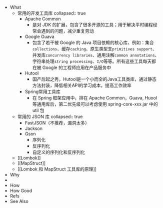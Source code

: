 - What
	- 常用的开发工具库
	  collapsed:: true
		- Apache Common
			- 是对 JDK 的扩展，包含了很多开源的工具；用于解决平时编程经常会遇到的问题，减少重复劳动
		- Google Guava
			- 包含了若干被 Google 的 Java 项目依赖的核心库，例如：集合`collections`、缓存`caching`、原生类型支`primitives support`、并发库`concurrency libraries`、通用注解`common annotations`、字符串处理`string processing`、`I/O`等等。所有这些工具每天都在被 Google 的工程师应用在产品服务中
		- Hutool
			- 国产后起之秀，Hutool是一个小而全的Java工具类库，通过静态方法封装，降低相关API的学习成本，提高工作效率
		- Spring常用工具库
			- 在 Spring 框架应用中，排在 Apache Common，Guava, Huool 等通用库后，第二优先级可以考虑使用 spring-core-xxx.jar 中的 util 包
	- 常用的 JSON 库
	  collapsed:: true
		- FastJSON（不推荐，漏洞太多）
		- Jackson
		- Gson
			- 序列化
			- 反序列化
			- 自定义的序列化和反序列化
	- [[Lombok]]
	- [[MapStruct]]
	- [[Lombok 和 MapStruct 工具库的原理]]
- Why
-
- How
- How Good
- Refs
- See Also